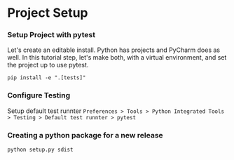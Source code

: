# Project Setup

### Setup Project with pytest
Let's create an editable install.
Python has projects and PyCharm does as well. In this tutorial step, let's make both, with a virtual environment, and set the project up to use pytest.

`pip install -e ".[tests]"`

### Configure Testing
Setup default test runnter
`Preferences > Tools > Python Integrated Tools > Testing > Default test runnter > pytest `

### Creating a python package for a new release
`python setup.py sdist`

